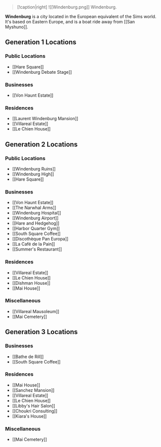 > [!caption|right]
> ![[Windenburg.png]] 
> Windenburg.

**Windenburg** is a city located in the European equivalent of the Sims world. It's based on Eastern Europe, and is a boat ride away from [[San Myshuno]].

## Generation 1 Locations
### Public Locations
- [[Hare Square]]
- [[Windenburg Debate Stage]]
### Businesses
- [[Von Haunt Estate]]
### Residences
- [[Laurent Windenburg Mansion]]
- [[Villareal Estate]]
- [[Le Chien House]]

## Generation 2 Locations
### Public Locations
- [[Windenburg Ruins]]
- [[Windenburg High]]
- [[Hare Square]]
### Businesses
- [[Von Haunt Estate]]
- [[The Narwhal Arms]]
- [[Windenburg Hospital]]
- [[Windenburg Airport]]
- [[Hare and Hedgehog]]
- [[Harbor Quarter Gym]]
- [[South Square Coffee]]
- [[Discothèque Pan Europa]]
- [[La Café de la Pain]]
- [[Summer's Restaurant]]
### Residences
- [[Villareal Estate]]
- [[Le Chien House]]
- [[Dishman House]]
- [[Mai House]]
### Miscellaneous 
- [[Villareal Mausoleum]]
- [[Mai Cemetery]]

## Generation 3 Locations
### Businesses
- [[Bathe de Rill]]
- [[South Square Coffee]]
### Residences
- [[Mai House]]
- [[Sanchez Mansion]]
- [[Villareal Estate]]
- [[Le Chien House]]
- [[Libby's Hair Salon]]
- [[Choukri Consulting]]
- [[Kiara's House]]
### Miscellaneous 
- [[Mai Cemetery]]